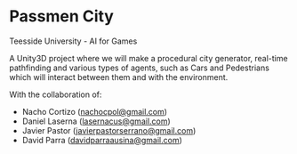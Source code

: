 # Passmen City

Teesside University - AI for Games

A Unity3D project where we will make a procedural city generator, real-time pathfinding and various types of agents, such as Cars and Pedestrians which will interact between them and with the environment.

With the collaboration of:
* Nacho Cortizo (nachocpol@gmail.com)
* Daniel Laserna (lasernacus@gmail.com)
* Javier Pastor (javierpastorserrano@gmail.com)
* David Parra (davidparraausina@gmail.com)
